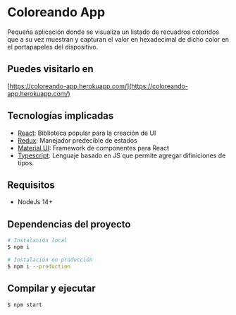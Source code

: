 # Coloreando App

Pequeña aplicación donde se visualiza un listado de recuadros coloridos que a su vez muestran y capturan el valor en hexadecimal de dicho color en el portapapeles del dispositivo.

## Puedes visitarlo en

[https://coloreando-app.herokuapp.com/](https://coloreando-app.herokuapp.com/)

## Tecnologías implicadas

- [React](https://es.reactjs.org/): Biblioteca popular para la creación de UI
- [Redux](https://es.redux.js.org/): Manejador predecible de estados
- [Material UI](https://material-ui.com/): Framework de componentes para React
- [Typescript](typescriptlang.org): Lenguaje basado en JS que permite agregar difiniciones de tipos.

## Requisitos

- NodeJs 14+

## Dependencias del proyecto

```sh
# Instalación local
$ npm i

# Instalación en producción
$ npm i --production
```

## Compilar y ejecutar

```sh
$ npm start
```
